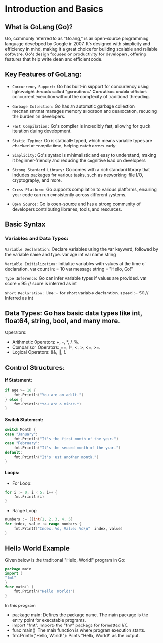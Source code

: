 # Introduction and Basics
## What is GoLang (Go)?
Go, commonly referred to as "Golang," is an open-source programming language developed by Google in 2007. It's designed with simplicity and efficiency in mind, making it a great choice for building scalable and reliable software. Go's design focuses on productivity for developers, offering features that help write clean and efficient code.

## Key Features of GoLang:
- ```Concurrency Support:``` Go has built-in support for concurrency using lightweight threads called "goroutines." Goroutines enable efficient concurrent execution without the complexity of traditional threading.

- ```Garbage Collection:``` Go has an automatic garbage collection mechanism that manages memory allocation and deallocation, reducing the burden on developers.

- ```Fast Compilation:``` Go's compiler is incredibly fast, allowing for quick iteration during development.

- ```Static Typing:``` Go is statically typed, which means variable types are checked at compile time, helping catch errors early.

- ```Simplicity:``` Go's syntax is minimalistic and easy to understand, making it beginner-friendly and reducing the cognitive load on developers.

- ```Strong Standard Library:``` Go comes with a rich standard library that includes packages for various tasks, such as networking, file I/O, cryptography, and more.

- ```Cross-Platform:``` Go supports compilation to various platforms, ensuring your code can run consistently across different systems.

- ```Open Source:``` Go is open-source and has a strong community of developers contributing libraries, tools, and resources.

## Basic Syntax
### Variables and Data Types:
```Variable Declaration:``` Declare variables using the var keyword, followed by the variable name and type.
var age int
var name string

```Variable Initialization:``` Initialize variables with values at the time of declaration.
var count int = 10
var message string = "Hello, Go!"

```Type Inference:``` Go can infer variable types if values are provided.
var score = 95 // score is inferred as int

```Short Declaration:``` Use := for short variable declaration.
speed := 50 // Inferred as int

## Data Types: Go has basic data types like int, float64, string, bool, and many more.
Operators:
- Arithmetic Operators: +, -, *, /, %.
- Comparison Operators: ==, !=, <, >, <=, >=.
- Logical Operators: &&, ||, !.

## Control Structures:
#### If Statement:
```go
if age >= 18 {
    fmt.Println("You are an adult.")
} else {
    fmt.Println("You are a minor.")
}
```
#### Switch Statement:
```go
switch Month {
case "January":
    fmt.Println("It's the first month of the year.")
case "February":
    fmt.Println("It's the second month of the year.")
default:
    fmt.Println("It's just another month.")
}
```
#### Loops:
- For Loop:
```go
for i := 0; i < 5; i++ {
    fmt.Println(i)
}
```
- Range Loop:
```go
numbers := []int{1, 2, 3, 4, 5}
for index, value := range numbers {
    fmt.Printf("Index: %d, Value: %d\n", index, value)
}
```
## Hello World Example
Given below is the traditional "Hello, World!" program in Go:
```go
package main
import (
"fmt"
}
func main() {
    fmt.Println("Hello, World!")
}
```
In this program:
- package main: Defines the package name. The main package is the entry point for executable programs.
- import "fmt": Imports the "fmt" package for formatted I/O.
- func main(): The main function is where program execution starts.
- fmt.Println("Hello, World!"): Prints "Hello, World!" as the output.
